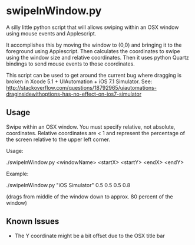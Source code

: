swipeInWindow.py
================

A silly little python script that will allows swiping within an OSX window using mouse events and Applescript. 

It accomplishes this by moving the window to (0,0) and bringing it to the foreground using Applescript. Then calculates 
the coordinates to swipe using the window size and relative coordinates. Then it uses python Quartz bindings to send mouse events 
to those coordinates. 

This script can be used to get around the current bug where dragging is broken in Xcode 5.1 + UIAutomation + iOS 7.1 Simulator.
See: http://stackoverflow.com/questions/18792965/uiautomations-draginsidewithoptions-has-no-effect-on-ios7-simulator

## Usage

Swipe within an OSX window. You must specify relative, not absolute, coordinates. Relative coordinates are < 1 and represent
the percentage of the screen relative to the upper left corner. 

Usage: 

./swipeInWindow.py \<windowName\> \<startX\> \<startY\> \<endX\> \<endY\> 

Example: 

./swipeInWindow.py "iOS Simulator" 0.5 0.5 0.5 0.8 

(drags from middle of the window down to approx. 80 percent of the window)

## Known Issues

* The Y coordinate might be a bit offset due to the OSX title bar
